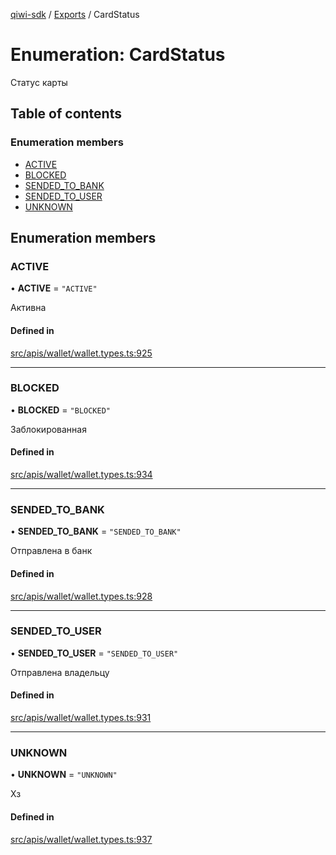 [qiwi-sdk](../README.md) / [Exports](../modules.md) / CardStatus

# Enumeration: CardStatus

Статус карты

## Table of contents

### Enumeration members

- [ACTIVE](CardStatus.md#active)
- [BLOCKED](CardStatus.md#blocked)
- [SENDED\_TO\_BANK](CardStatus.md#sended_to_bank)
- [SENDED\_TO\_USER](CardStatus.md#sended_to_user)
- [UNKNOWN](CardStatus.md#unknown)

## Enumeration members

### ACTIVE

• **ACTIVE** = `"ACTIVE"`

Активна

#### Defined in

[src/apis/wallet/wallet.types.ts:925](https://github.com/AlexXanderGrib/node-qiwi-sdk/blob/4aeb538/src/apis/wallet/wallet.types.ts#L925)

___

### BLOCKED

• **BLOCKED** = `"BLOCKED"`

Заблокированная

#### Defined in

[src/apis/wallet/wallet.types.ts:934](https://github.com/AlexXanderGrib/node-qiwi-sdk/blob/4aeb538/src/apis/wallet/wallet.types.ts#L934)

___

### SENDED\_TO\_BANK

• **SENDED\_TO\_BANK** = `"SENDED_TO_BANK"`

Отправлена в банк

#### Defined in

[src/apis/wallet/wallet.types.ts:928](https://github.com/AlexXanderGrib/node-qiwi-sdk/blob/4aeb538/src/apis/wallet/wallet.types.ts#L928)

___

### SENDED\_TO\_USER

• **SENDED\_TO\_USER** = `"SENDED_TO_USER"`

Отправлена владельцу

#### Defined in

[src/apis/wallet/wallet.types.ts:931](https://github.com/AlexXanderGrib/node-qiwi-sdk/blob/4aeb538/src/apis/wallet/wallet.types.ts#L931)

___

### UNKNOWN

• **UNKNOWN** = `"UNKNOWN"`

Хз

#### Defined in

[src/apis/wallet/wallet.types.ts:937](https://github.com/AlexXanderGrib/node-qiwi-sdk/blob/4aeb538/src/apis/wallet/wallet.types.ts#L937)
